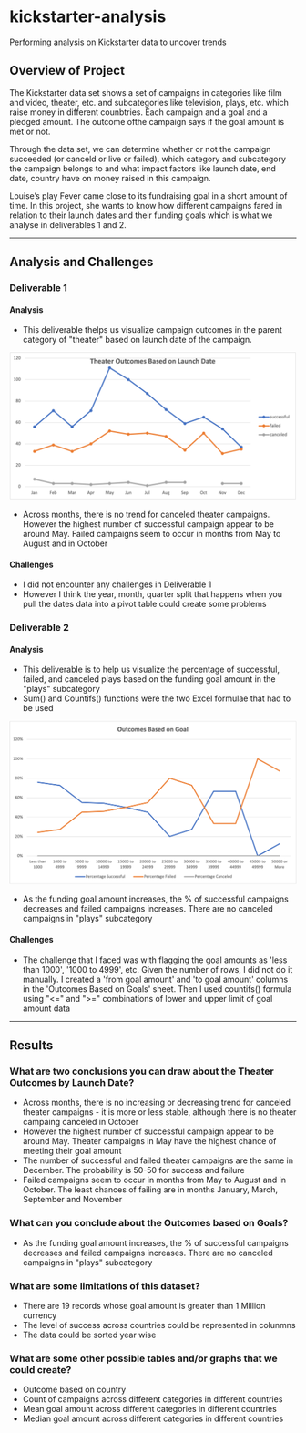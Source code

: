 # kickstarter-analysis
Performing analysis on Kickstarter data to uncover trends

## Overview of Project
The Kickstarter data set shows a set of campaigns in categories like film and video, theater, etc. and subcategories like television, plays, etc. which raise money in different counbtries. Each campaign and a goal and a pledged amount. The outcome ofthe campaign says if the goal amount is met or not.

Through the data set, we can determine whether or not the campaign succeeded (or canceld or live or failed), which category and subcategory the campaign belongs to and what impact factors like launch date, end date, country have on money raised in this campaign.

Louise’s play Fever came close to its fundraising goal in a short amount of time. In this project, she wants to know how different campaigns fared in relation to their launch dates and their funding goals which is what we analyse in deliverables 1 and 2. 

---

## Analysis and Challenges
### Deliverable 1
#### Analysis
- This deliverable thelps us visualize campaign outcomes in the parent category of "theater" based on launch date of the campaign.

![Theater_Outcomes_vs_Launch](https://github.com/preerit/kickstarter-analysis/blob/main/Theater_Outcomes_vs_Launch.png)

- Across months, there is no trend for canceled theater campaigns. However the highest number of successful campaign appear to be around May. Failed campaigns seem to occur in months from May to August and in October

#### Challenges
- I did not encounter any challenges in Deliverable 1
- However I think the year, month, quarter split that happens when you pull the dates data into a pivot table could create some problems

### Deliverable 2
#### Analysis
- This deliverable is to help us visualize the percentage of successful, failed, and canceled plays based on the funding goal amount in the "plays" subcategory
- Sum() and Countifs() functions were the two Excel formulae that had to be used

![Outcomes_vs_Goals](https://github.com/preerit/kickstarter-analysis/blob/main/Outcomes_vs_Goals.png)

- As the funding goal amount increases, the % of successful campaigns decreases and failed campaigns increases. There are no canceled campaigns in "plays" subcategory

#### Challenges
- The challenge that I faced was with flagging the goal amounts as 'less than 1000', '1000 to 4999', etc. Given the number of rows, I did not do it manually. I created a 'from goal amount' and 'to goal amount' columns in the 'Outcomes Based on Goals' sheet. Then I used countifs() formula using "<=" and ">=" combinations of lower and upper limit of goal amount data

---

## Results
### What are two conclusions you can draw about the Theater Outcomes by Launch Date?
* Across months, there is no increasing or decreasing trend for canceled theater campaigns - it is more or less stable, although there is no theater campaing canceled in October
* However the highest number of successful campaign appear to be around May. Theater campaigns in May have the highest chance of meeting their goal amount
* The number of successful and failed theater campaigns are the same in December. The probability is 50-50 for success and failure
* Failed campaigns seem to occur in months from May to August and in October. The least chances of failing are in months January, March, September and November

### What can you conclude about the Outcomes based on Goals?
* As the funding goal amount increases, the % of successful campaigns decreases and failed campaigns increases. There are no canceled campaigns in "plays" subcategory

### What are some limitations of this dataset?
* There are 19 records whose goal amount is greater than 1 Million currency
* The level of success across countries could be represented in colunmns
* The data could be sorted year wise

### What are some other possible tables and/or graphs that we could create?
* Outcome based on country 
* Count of campaigns across different categories in different countries
* Mean goal amount across different categories in different countries
* Median goal amount across different categories in different countries

